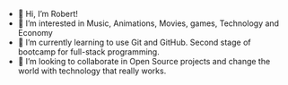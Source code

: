 - 👋 Hi, I’m Robert!
- 👀 I’m interested in Music, Animations, Movies, games, Technology and Economy
- 🌱 I’m currently learning to use Git and GitHub. Second stage of bootcamp for full-stack programming.
- 💞️ I’m looking to collaborate in Open Source projects and change the world with technology that really works.

<!---
Robnic2003/Robnic2003 is a ✨ special ✨ repository because its `README.md` (this file) appears on your GitHub profile.
You can click the Preview link to take a look at your changes.
--->
